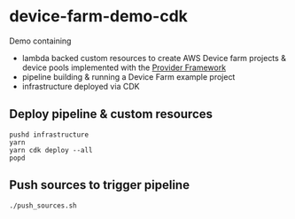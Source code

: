 # device-farm-demo-cdk

Demo containing
* lambda backed custom resources to create AWS Device farm projects & device pools implemented with the [Provider Framework](https://docs.aws.amazon.com/cdk/api/latest/docs/custom-resources-readme.html#provider-framework)
* pipeline building & running a Device Farm example project
* infrastructure deployed via CDK

## Deploy pipeline & custom resources

```
pushd infrastructure
yarn
yarn cdk deploy --all
popd
```

## Push sources to trigger pipeline

```
./push_sources.sh
```

